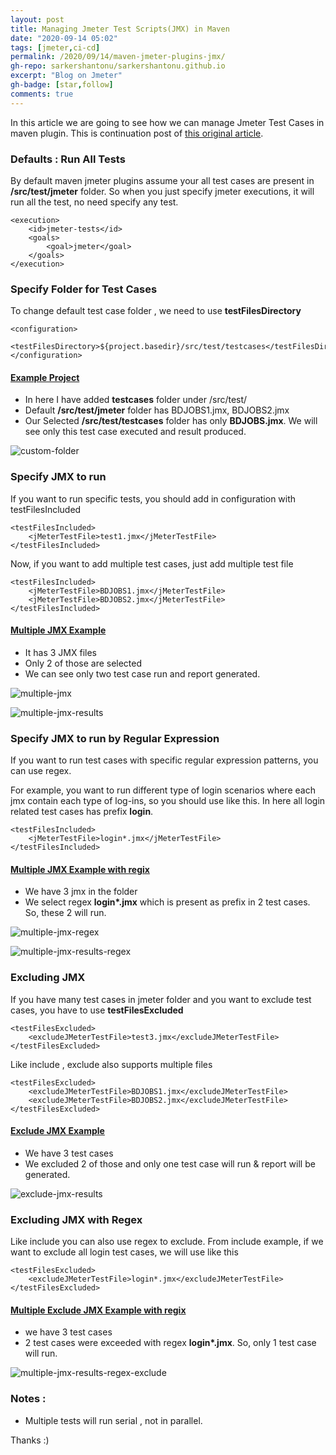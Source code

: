 ```yaml
---
layout: post
title: Managing Jmeter Test Scripts(JMX) in Maven
date: "2020-09-14 05:02"
tags: [jmeter,ci-cd]
permalink: /2020/09/14/maven-jmeter-plugins-jmx/
gh-repo: sarkershantonu/sarkershantonu.github.io
excerpt: "Blog on Jmeter"
gh-badge: [star,follow]
comments: true
---
```

In this article we are going to see how we can manage Jmeter Test Cases in maven plugin. This is continuation post of [this original article](https://sarkershantonu.github.io/2020/08/28/maven-jmeter/).

### Defaults : Run All Tests 
By default maven jmeter plugins assume your all test cases are present in **/src/test/jmeter** folder. So when you just specify jmeter executions, it will run all the test, no need specify any test. 

``` 
<execution>
	<id>jmeter-tests</id>
	<goals>
		<goal>jmeter</goal>
	</goals>
</execution>
```

### Specify Folder for Test Cases 
To change default test case folder , we need to use **testFilesDirectory**

```
<configuration>
    <testFilesDirectory>${project.basedir}/src/test/testcases</testFilesDirectory>
</configuration>
```

#### [Example Project](https://github.com/sarkershantonu/jmeter-novice-to-advance/tree/master/jmeter-maven-examples/jmeter-jmx-custom-folder)
- In here I have added **testcases** folder under /src/test/
- Default **/src/test/jmeter** folder has BDJOBS1.jmx, BDJOBS2.jmx
- Our Selected **/src/test/testcases** folder has only **BDJOBS.jmx**. We will see only this test case executed and result produced. 

![custom-folder](/images/jmeter-maven/custom-folder.JPG)

### Specify JMX to run 
If you want to run specific tests, you should add in configuration with testFilesIncluded
 
``` 
<testFilesIncluded>
    <jMeterTestFile>test1.jmx</jMeterTestFile>
</testFilesIncluded>
```

Now, if you want to add multiple test cases, just add multiple test file 

``` 
<testFilesIncluded>
    <jMeterTestFile>BDJOBS1.jmx</jMeterTestFile>
    <jMeterTestFile>BDJOBS2.jmx</jMeterTestFile>
</testFilesIncluded>
```

#### [Multiple JMX Example](https://github.com/sarkershantonu/jmeter-novice-to-advance/tree/master/jmeter-maven-examples/jmeter-multiple-jmx)
- It has 3 JMX files 
- Only 2 of those are selected
- We can see only two test case run and report generated.

![multiple-jmx](/images/jmeter-maven/multiple-jmx-run.JPG)

![multiple-jmx-results](/images/jmeter-maven/multiple-jmx-run-results.JPG)

### Specify JMX to run by Regular Expression 
If you want to run test cases with specific regular expression patterns, you can use regex. 

For example, you want to run different type of login scenarios where each jmx contain each type of log-ins, so you should use like this. In here all login related test cases has prefix **login**. 

``` 
<testFilesIncluded>
	<jMeterTestFile>login*.jmx</jMeterTestFile>
</testFilesIncluded>
```

#### [Multiple JMX Example with regix](https://github.com/sarkershantonu/jmeter-novice-to-advance/tree/master/jmeter-maven-examples/jmeter-include-jmx-regex)
- We have 3 jmx in the folder 
- We select regex **login\*.jmx** which is present as prefix in 2 test cases. So, these 2 will run. 

![multiple-jmx-regex](/images/jmeter-maven/multiple-jmx-run-regix.JPG)

![multiple-jmx-results-regex](/images/jmeter-maven/multiple-jmx-regex-results.JPG)

### Excluding JMX
If you have many test cases in jmeter folder and you want to exclude test cases, you have to use **testFilesExcluded** 

``` 
<testFilesExcluded>
	<excludeJMeterTestFile>test3.jmx</excludeJMeterTestFile>
</testFilesExcluded>
```

Like include , exclude also supports multiple files 

``` 
<testFilesExcluded>
	<excludeJMeterTestFile>BDJOBS1.jmx</excludeJMeterTestFile>
    <excludeJMeterTestFile>BDJOBS2.jmx</excludeJMeterTestFile>
</testFilesExcluded>
```

#### [Exclude JMX Example ](https://github.com/sarkershantonu/jmeter-novice-to-advance/tree/master/jmeter-maven-examples/jmeter-multiple-exclude-jmx)
- We have 3 test cases
- We excluded 2 of those and only one test case will run & report will be generated. 

![exclude-jmx-results](/images/jmeter-maven/exclude-jmx.JPG)

### Excluding JMX with Regex
Like include you can also use regex to exclude. From include example, if we want to exclude all login test cases, we will use like this 

```
<testFilesExcluded>
	<excludeJMeterTestFile>login*.jmx</excludeJMeterTestFile>
</testFilesExcluded>
```

#### [Multiple Exclude JMX Example with regix](https://github.com/sarkershantonu/jmeter-novice-to-advance/tree/master/jmeter-maven-examples/jmeter-exclude-jmx-regex)
- we have 3 test cases 
- 2 test cases were exceeded with regex **login\*.jmx**. So, only 1 test case will run. 

![multiple-jmx-results-regex-exclude](/images/jmeter-maven/test-exclude-regex.JPG)

### Notes : 
- Multiple tests will run serial , not in parallel. 

Thanks :) 